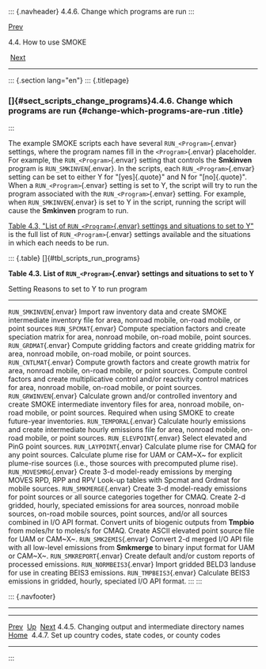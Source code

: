 ::: {.navheader}
4.4.6. Change which programs are run
:::

[Prev](ch04s04s05.html) 

4.4. How to use SMOKE

 [Next](ch04s04s07.html)

------------------------------------------------------------------------

::: {.section lang="en"}
::: {.titlepage}
<div>

<div>

### []{#sect_scripts_change_programs}4.4.6. Change which programs are run {#change-which-programs-are-run .title}

</div>

</div>
:::

The example SMOKE scripts each have several `RUN_<Program>`{.envar}
settings, where the program names fill in the `<Program>`{.envar}
placeholder. For example, the `RUN_<Program>`{.envar} setting that
controls the **Smkinven** program is `RUN_SMKINVEN`{.envar}. In the
scripts, each `RUN_<Program>`{.envar} setting can be set to either Y for
"[yes]{.quote}" and N for "[no]{.quote}". When a `RUN_<Program>`{.envar}
setting is set to Y, the script will try to run the program associated
with the `RUN_<Program>`{.envar} setting. For example, when
`RUN_SMKINVEN`{.envar} is set to Y in the script, running the script
will cause the **Smkinven** program to run.

[Table 4.3, "List of `RUN_<Program>`{.envar} settings and situations to
set to
Y"](ch04s04s06.html#tbl_scripts_run_programs "Table 4.3. List of RUN_<Program> settings and situations to set to Y")
is the full list of `RUN_<Program>`{.envar} settings available and the
situations in which each needs to be run.

::: {.table}
[]{#tbl_scripts_run_programs}

**Table 4.3. List of `RUN_<Program>`{.envar} settings and situations to
set to Y**

  Setting                   Reasons to set to Y to run program
  ------------------------- --------------------------------------------------------------------------------------------------------------------------------------------------------------------------------------------------------------------------------------------------------------------------------------------------------------------------------------------------------------------------------------------------------------------------------
  `RUN_SMKINVEN`{.envar}    Import raw inventory data and create SMOKE intermediate inventory file for area, nonroad mobile, on-road mobile, or point sources
  `RUN_SPCMAT`{.envar}      Compute speciation factors and create speciation matrix for area, nonroad mobile, on-road mobile, point sources.
  `RUN_GRDMAT`{.envar}      Compute gridding factors and create gridding matrix for area, nonroad mobile, on-road mobile, or point sources.
  `RUN_CNTLMAT`{.envar}     Compute growth factors and create growth matrix for area, nonroad mobile, on-road mobile, or point sources. Compute control factors and create multiplicative control and/or reactivity control matrices for area, nonroad mobile, on-road mobile, or point sources.
  `RUN_GRWINVEN`{.envar}    Calculate grown and/or controlled inventory and create SMOKE intermediate inventory files for area, nonroad mobile, on-road mobile, or point sources. Required when using SMOKE to create future-year inventories.
  `RUN_TEMPORAL`{.envar}    Calculate hourly emissions and create intermediate hourly emissions file for area, nonroad mobile, on-road mobile, or point sources.
  `RUN_ELEVPOINT`{.envar}   Select elevated and PinG point sources.
  `RUN_LAYPOINT`{.envar}    Calculate plume rise for CMAQ for any point sources. Calculate plume rise for UAM or CAM~X~ for explicit plume-rise sources (i.e., those sources with precomputed plume rise).
  `RUN_MOVESMRG`{.envar}    Create 3-d model-ready emissions by merging MOVES RPD, RPP and RPV Look-up tables with Spcmat and Grdmat for mobile sources.
  `RUN_SMKMERGE`{.envar}    Create 3-d model-ready emissions for point sources or all source categories together for CMAQ. Create 2-d gridded, hourly, speciated emissions for area sources, nonroad mobile sources, on-road mobile sources, point sources, and/or all sources combined in I/O API format. Convert units of biogenic outputs from **Tmpbio** from moles/hr to moles/s for CMAQ. Create ASCII elevated point source file for UAM or CAM~X~.
  `RUN_SMK2EMIS`{.envar}    Convert 2-d merged I/O API file with all low-level emissions from **Smkmerge** to binary input format for UAM or CAM~X~.
  `RUN_SMKREPORT`{.envar}   Create default and/or custom reports of processed emissions.
  `RUN_NORMBEIS3`{.envar}   Import gridded BELD3 landuse for use in creating BEIS3 emissions.
  `RUN_TMPBEIS3`{.envar}    Calculate BEIS3 emissions in gridded, hourly, speciated I/O API format.
:::
:::

::: {.navfooter}

------------------------------------------------------------------------

  ---------------------------------------------------------- -------------------- ------------------------------------------------------------
  [Prev](ch04s04s05.html)                                     [Up](ch04s04.html)                                       [Next](ch04s04s07.html)
  4.4.5. Changing output and intermediate directory names     [Home](index.html)     4.4.7. Set up country codes, state codes, or county codes
  ---------------------------------------------------------- -------------------- ------------------------------------------------------------
:::

